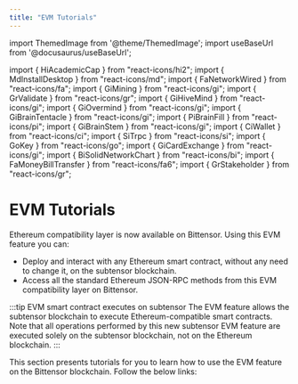 ```yaml
---
title: "EVM Tutorials"
---
```


import ThemedImage from '@theme/ThemedImage';
import useBaseUrl from '@docusaurus/useBaseUrl';

import { HiAcademicCap } from "react-icons/hi2";
import { MdInstallDesktop } from "react-icons/md";
import { FaNetworkWired } from "react-icons/fa";
import { GiMining } from "react-icons/gi";
import { GrValidate } from "react-icons/gr";
import { GiHiveMind } from "react-icons/gi";
import { GiOvermind } from "react-icons/gi";
import { GiBrainTentacle } from "react-icons/gi";
import { PiBrainFill } from "react-icons/pi";
import { GiBrainStem } from "react-icons/gi";
import { CiWallet } from "react-icons/ci";
import { SiTrpc } from "react-icons/si";
import { GoKey } from "react-icons/go";
import { GiCardExchange } from "react-icons/gi";
import { BiSolidNetworkChart } from "react-icons/bi";
import { FaMoneyBillTransfer } from "react-icons/fa6";
import { GrStakeholder } from "react-icons/gr";

# EVM Tutorials

Ethereum compatibility layer is now available on Bittensor. Using this EVM feature you can:
- Deploy and interact with any Ethereum smart contract, without any need to change it, on the subtensor blockchain.
- Access all the standard Ethereum JSON-RPC methods from this EVM compatibility layer on Bittensor.

:::tip EVM smart contract executes on subtensor
The EVM feature allows the subtensor blockchain to execute Ethereum-compatible smart contracts. Note that all operations performed by this new subtensor EVM feature are executed solely on the subtensor blockchain, not on the Ethereum blockchain.
:::

This section presents tutorials for you to learn how to use the EVM feature on the Bittensor blockchain. Follow the below links:

<Cards>
    <Card 
    icon={GiHiveMind}
    title='EVM on Subtensor: Basics'
    link='/evm-tutorials/evm-on-subtensor'
    body='A beginner-friendly introduction to EVM on Bittensor.' />
    <Card
    icon={BiSolidNetworkChart}
    title='EVM Testnet with Metamask'
    link='/evm-tutorials/evm-testnet-with-metamask-wallet'
    body='Learn how to set up your Metamask wallet with EVM testnet.' />
    <Card
    icon={SiTrpc}
    title='EVM Localnet with Metamask'
    link='/evm-tutorials/evm-localnet-with-metamask-wallet'
    body='Set up your Metamask wallet for a localnet with EVM feature.' />
    <Card
    icon={GiCardExchange}
    title='TAO transfer from Metamask to SS58'
    link='/evm-tutorials/transfer-from-metamask-to-ss58'
    body='Learn how to transfer TAO from Metamask to SS58.' />
    <Card
    icon={FaMoneyBillTransfer}
    title='Transfer TAO between two H160 addresses'
    link='/evm-tutorials/transfer-between-two-h160-accounts'
    body='Learn how to transfer TAO between two Ethereum H160 addresses.' />
    <Card
    icon={FaNetworkWired}
    title='Configure Hardhat for subtensor EVM'
    link='/evm-tutorials/hardhat-config-for-subtensor-evm'
    body='Using Hardhat? Configure it to work with subtensor EVM.' />
    <Card
    icon={GrStakeholder}
    title='Stake with a smart contract'
    link='/evm-tutorials/staking-precompile'
    body='Stake to a hotkey using precompiled smart contract.' />
    <Card
    icon={GoKey}
    title='Verify ed25519 with a precompile'
    link='/evm-tutorials/ed25519-verify-precompile'
    body='Verify an ed25519 signature on subtensor EVM.' />
</Cards>